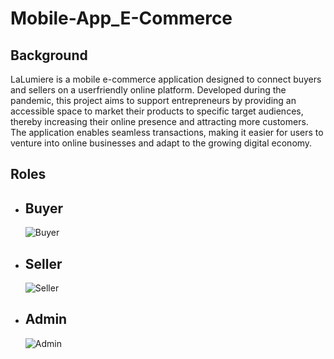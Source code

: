 # Mobile-App_E-Commerce

## Background
LaLumiere is a mobile e-commerce application designed to connect buyers and sellers on a userfriendly online platform. Developed during the pandemic, this project aims to support entrepreneurs by providing an accessible space to market their products to specific target audiences, thereby increasing their online presence and attracting more customers. The application enables seamless transactions, making it easier for users to venture into online businesses and adapt to the growing digital economy.

## Roles
- ## Buyer
  ![Buyer](https://github.com/user-attachments/assets/ee7865ac-2517-4d57-8d3f-7d4a20e20c5a)
  
- ## Seller
  ![Seller](https://github.com/user-attachments/assets/c1db3036-e409-4c24-a4c6-fdb80958632b)

- ## Admin
  ![Admin](https://github.com/user-attachments/assets/072c0159-509f-4735-8a03-8e4c1886aa28)
